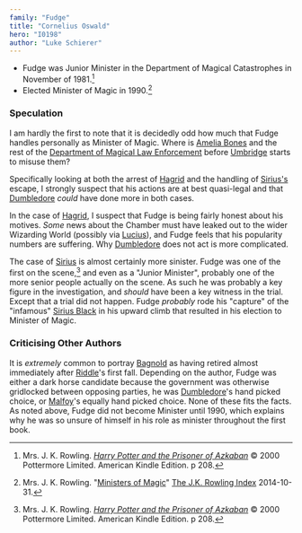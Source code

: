 ```yaml
---
family: "Fudge"
title: "Cornelius Oswald"
hero: "I0198"
author: "Luke Schierer"
---
```



* Fudge was Junior Minister in the Department of Magical Catastrophes in November of 1981.[^220906-1]
* Elected Minister of Magic in 1990.[^220906-2]

[^220906-2]: Mrs. J. K. Rowling.
   "[Ministers of Magic](https://www.rowlingindex.org/work/msmpm/)"
   [The J.K. Rowling Index](https://www.rowlingindex.org) 2014-10-31.

[^220906-1]: Mrs. J. K. Rowling. 
    _[Harry Potter and the Prisoner of Azkaban](https://www.librarything.com/work/2742161)_
    © 2000 Pottermore Limited. American Kindle Edition. p 208. 

### Speculation

I am hardly the first to note that it is decidedly odd how much that Fudge
handles personally as Minister of Magic.  Where is [Amelia Bones][] and the
rest of the [Department of Magical Law Enforcement][MLE] before [Umbridge][]
starts to misuse them? 

[MLE]: <../../../culture/government>

[Amelia Bones]: <../../bones/amelia_susan>

[Umbridge]: <../../umbridge/delores_jane>

Specifically looking at both the arrest of [Hagrid][] and the handling of
[Sirius's][SB] escape, I strongly suspect that his actions are at best quasi-legal
and that [Dumbledore][] *could* have done more in both cases. 

[Hagrid]: <../../hagrid/rubeus>

[SB]: <../../black/sirius_iii>

[Dumbledore]: <../../dumbledore/albus_percival_wulfric_brian>

In the case of [Hagrid][], I suspect that Fudge is being fairly honest about
his motives.  *Some* news about the Chamber must have leaked out to the wider
Wizarding World (possibly via [Lucius][]), and Fudge feels that his popularity
numbers are suffering. Why [Dumbledore][] does not act is more complicated. 

[Lucius]: <../../malfoy/lucius_abraxas>

The case of [Sirius][SB] is almost certainly more sinister.  Fudge was one of
the first on the scene,[^220906-3] and even as a "Junior Minister", probably
one of the more senior people actually on the scene.  As such he was probably a
key figure in the investigation, and *should* have been a key witness in the
trial.  Except that a trial did not happen.  Fudge *probably* rode his
"capture" of the "infamous" [Sirius Black][SB] in his upward climb that
resulted in his election to Minister of Magic.  

[^220906-3]: Mrs. J. K. Rowling. 
    _[Harry Potter and the Prisoner of Azkaban](https://www.librarything.com/work/2742161)_
    © 2000 Pottermore Limited. American Kindle Edition. p 208. 

### Criticising Other Authors

It is *extremely* common to portray [Bagnold][] as having retired almost
immediately after [Riddle][]'s first fall.  Depending on the author, Fudge was
either a dark horse candidate because the government was otherwise gridlocked
between opposing parties, he was [Dumbledore][]'s hand picked choice, or
[Malfoy][]'s equally hand picked choice.  None of these fits the facts.  As
noted above, Fudge did not become Minister until 1990, which explains why he
was so unsure of himself in his role as minister throughout the first book.

[Riddle]: <../../riddle/tom_marvolo>

[Bagnold]: <../../bagnold/millicent>

[Malfoy]: <../../malfoy/lucius_abraxas>
